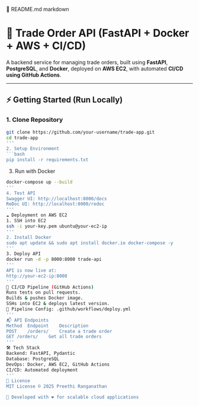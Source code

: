 📌 README.md
markdown
# 🚀 Trade Order API (FastAPI + Docker + AWS + CI/CD)

A backend service for managing trade orders, built using **FastAPI**, **PostgreSQL**, and **Docker**, deployed on **AWS EC2**, with automated **CI/CD using GitHub Actions**.

---

## ⚡ Getting Started (Run Locally)

### 1. Clone Repository
```bash
git clone https://github.com/your-username/trade-app.git
cd trade-app
'''
2. Setup Environment
```bash
pip install -r requirements.txt
```
3. Run with Docker
```bash
docker-compose up --build
'''
4. Test API
Swagger UI: http://localhost:8000/docs
ReDoc UI: http://localhost:8000/redoc
'''
☁️ Deployment on AWS EC2
1. SSH into EC2
ssh -i your-key.pem ubuntu@your-ec2-ip
'''
2. Install Docker
sudo apt update && sudo apt install docker.io docker-compose -y
'''
3. Deploy API
docker run -d -p 8000:8000 trade-api
'''
API is now live at:
http://your-ec2-ip:8000
'''
🔄 CI/CD Pipeline (GitHub Actions)
Runs tests on pull requests.
Builds & pushes Docker image.
SSHs into EC2 & deploys latest version.
📌 Pipeline Config: .github/workflows/deploy.yml
'''
📬 API Endpoints
Method	Endpoint	Description
POST	/orders/	Create a trade order
GET	/orders/	Get all trade orders
'''
🛠 Tech Stack
Backend: FastAPI, Pydantic
Database: PostgreSQL
DevOps: Docker, AWS EC2, GitHub Actions
CI/CD: Automated deployment
'''
📜 License
MIT License © 2025 Preethi Ranganathan

🚀 Developed with ❤️ for scalable cloud applications
